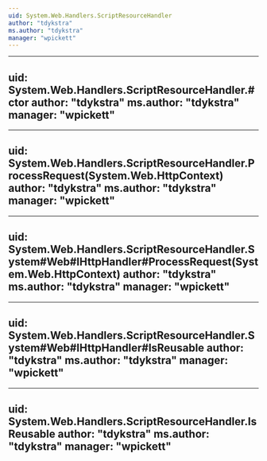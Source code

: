 ```yaml
---
uid: System.Web.Handlers.ScriptResourceHandler
author: "tdykstra"
ms.author: "tdykstra"
manager: "wpickett"
---
```


---
uid: System.Web.Handlers.ScriptResourceHandler.#ctor
author: "tdykstra"
ms.author: "tdykstra"
manager: "wpickett"
---

---
uid: System.Web.Handlers.ScriptResourceHandler.ProcessRequest(System.Web.HttpContext)
author: "tdykstra"
ms.author: "tdykstra"
manager: "wpickett"
---

---
uid: System.Web.Handlers.ScriptResourceHandler.System#Web#IHttpHandler#ProcessRequest(System.Web.HttpContext)
author: "tdykstra"
ms.author: "tdykstra"
manager: "wpickett"
---

---
uid: System.Web.Handlers.ScriptResourceHandler.System#Web#IHttpHandler#IsReusable
author: "tdykstra"
ms.author: "tdykstra"
manager: "wpickett"
---

---
uid: System.Web.Handlers.ScriptResourceHandler.IsReusable
author: "tdykstra"
ms.author: "tdykstra"
manager: "wpickett"
---
